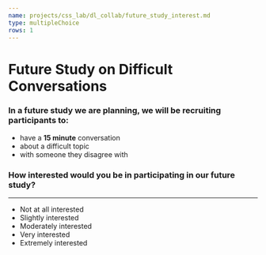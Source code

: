 ```yaml
---
name: projects/css_lab/dl_collab/future_study_interest.md
type: multipleChoice
rows: 1
---
```


# Future Study on Difficult Conversations

### In a **future study** we are planning, we will be recruiting participants to:

- have a **15 minute** conversation
- about a difficult topic
- with someone they disagree with

### How interested would you be in participating in our future study?

---

- Not at all interested
- Slightly interested
- Moderately interested
- Very interested
- Extremely interested

